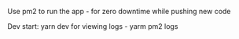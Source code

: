 Use pm2 to run the app - for zero downtime while pushing new code

Dev start:
yarn dev
for viewing logs - yarm pm2 logs

